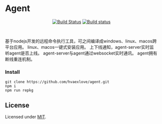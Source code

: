 <h1>Agent</h1>

<div align="center">

[![Build Status](https://travis-ci.org/hvaexlove/agent.svg?branch=master)](https://travis-ci.org/hvaexlove/agent)
[![Build status](https://ci.appveyor.com/api/projects/status/3792bpwm936rr19l/branch/master?svg=true)](https://ci.appveyor.com/project/hvaexlove/agent/branch/master)

</div>

<br />

基于nodejs开发的远程命令执行工具，可之间编译成windows、linux、macos跨平台应用。
linux、macos一键式安装应用。
上下线通知，agent-server实时监听agent是否上线。
agent-server与agent通过websocket实时通讯。
agent拥有断线重连机制。

### Install

```
git clone https://github.com/hvaexlove/agent.git
npm i
npm run repkg
```

## License

Licensed under [MIT](./LICENSE).